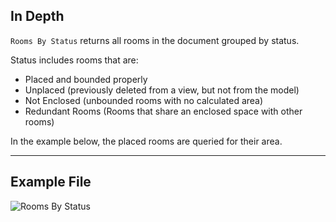## In Depth
`Rooms By Status` returns all rooms in the document grouped by status. 

Status includes rooms that are:
- Placed and bounded properly
- Unplaced (previously deleted from a view, but not from the model)
- Not Enclosed (unbounded rooms with no calculated area)
- Redundant Rooms (Rooms that share an enclosed space with other rooms)

In the example below, the placed rooms are queried for their area.
___
## Example File

![Rooms By Status](./DSRevitNodesUI.RoomsByStatus_img.jpg)